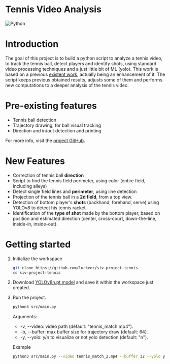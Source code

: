 # Tennis Video Analysis

<div>
    <img src="https://img.shields.io/badge/python-3670A0?style=flat&logo=python&logoColor=ffdd54" alt="Python"/>
</div>

# Introduction

The goal of this project is to build a python script to analyze a tennis video, to track the tennis ball, detect players and identify shots, using standard video processing techniques and a just little bit of ML (yolo). This work is based on a previous [existent work](https://github.com/DinosaurMauricio/tennis-ball-isv), actually being an enhancement of it.
The script keeps previous obtained results, adjusts some of them and performs new computations to a deeper analysis of the tennis video.

# Pre-existing features

- Tennis ball detection
- Trajectory drawing, for ball visual tracking
- Direction and in/out detection and printing

For more info, visit the [project GitHub](https://github.com/DinosaurMauricio/tennis-ball-isv).

# New Features

- Correction of tennis ball **direction** 
- Script to find the tennis field perimeter, using color (entire field, including alleys)
- Detect single field lines and **perimeter**, using line detection
- Projection of the tennis ball in a **2d field**, from a top view.
- Detection of bottom player's **shots** (backhand, forehand, serve) using YOLOv8 to detect his tennis racket
- Identification of the **type of shot** made by the bottom player, based on position and estimated direction (center, cross-court, down-the-line, inside-in, inside-out).

# Getting started

1. Initialize the workspace
    ```bash
    git clone https://github.com/luckeez/siv-project-tennis
    cd siv-project-tennis
    ```

2. Download [YOLOv8n.pt model](https://www.google.com/url?sa=t&source=web&rct=j&opi=89978449&url=https://github.com/ultralytics/assets/releases/download/v8.1.0/yolov8n.pt&ved=2ahUKEwih--ui14-FAxX4Q_EDHRcEDEwQFnoECBIQAQ&usg=AOvVaw0xT1jI0XjDZI-PC-WWmzci) and save it within the workspace just created.

3. Run the project.
    ```bash
    python3 src/main.py
    ```
    Arguments:
    - -v, --video: video path (default: "tennis_match.mp4"). 
    - -b, --buffer: max buffer size for trajectory draw (default: 64).
    - -y, --yolo: y/n to visualize or not yolo detection (default: "n").

    Example
    ```bash
    python3 src/main.py --video tennis_match_2.mp4 --buffer 32 --yolo y
    ```


